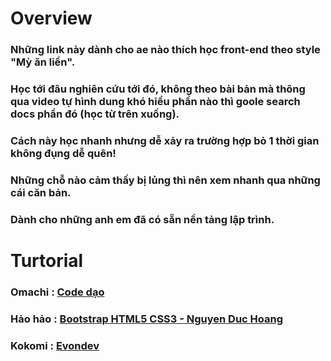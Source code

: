 # Overview
### Những link này dành cho ae nào thích học front-end theo style "Mỳ ăn liền". 
### Học tới đâu nghiên cứu tới đó, không theo bài bản mà thông qua video tự hình dung khó hiểu phần nào thì goole search docs phần đó (học từ trên xuống).
### Cách này học nhanh nhưng dễ xảy ra trường hợp bỏ 1 thời gian không đụng dễ quên!
### Những chỗ nào cảm thấy bị lủng thì nên xem nhanh qua những cái căn bản.
### Dành cho những anh em đã có sẵn nền tảng lập trình.
# Turtorial
### Omachi :  [Code dạo](https://www.youtube.com/watch?v=YtYcYRsODmI)
### Hảo hảo : [Bootstrap HTML5 CSS3 - Nguyen Duc Hoang](https://www.youtube.com/watch?v=LMnJG3Oxrrw)
### Kokomi :  [Evondev](https://www.youtube.com/watch?v=i4z7PIlvJkg) 

